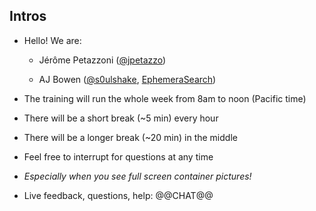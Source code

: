 ## Intros

- Hello! We are:

  - Jérôme Petazzoni ([@jpetazzo](https://twitter.com/jpetazzo))

  - AJ Bowen ([@s0ulshake](twitter.com/s0ulshake), [EphemeraSearch](https://ephemerasearch.com/))

- The training will run the whole week from 8am to noon (Pacific time)

- There will be a short break (\~5 min) every hour

- There will be a longer break (\~20 min) in the middle

- Feel free to interrupt for questions at any time

- *Especially when you see full screen container pictures!*

- Live feedback, questions, help: @@CHAT@@
